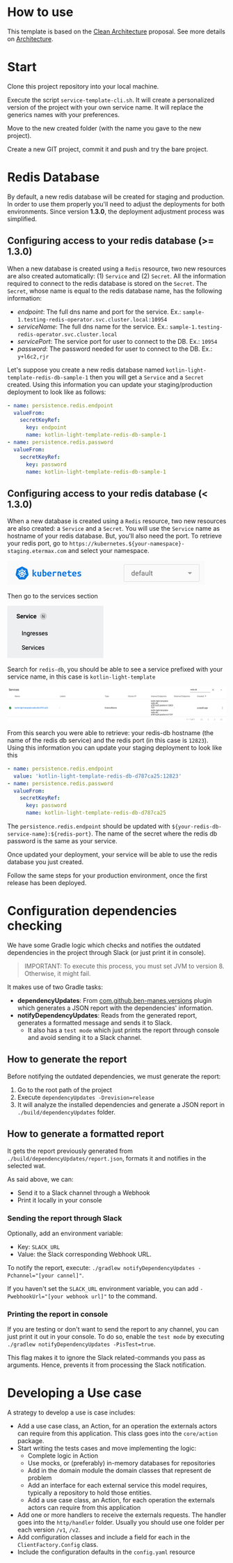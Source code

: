 # How to use

This template is based on the [Clean Architecture](https://blog.cleancoder.com/uncle-bob/2012/08/13/the-clean-architecture.html)
proposal. See more details on [Architecture](ARCHITECTURE.md).

# Start

Clone this project repository into your local machine.

Execute the script `service-template-cli.sh`. It will create a personalized version of the project with your own service name. It will
replace the generics names with your preferences.

Move to the new created folder (with the name you gave to the new project).

Create a new GIT project, commit it and push and try the bare project.

# Redis Database
By default, a new redis database will be created for staging and production. In order to use them properly
you'll need to adjust the deployments for both environments. Since version **1.3.0**, the deployment adjustment process was simplified.

## Configuring access to your redis database (>= 1.3.0)
When a new database is created using a `Redis` resource, two new resources are also created automatically: (1) `Service` and (2) `Secret`. All the information required to connect to the redis database is stored on the `Secret`. The `Secret`, whose name is equal to the redis database name, has the following information:

- *endpoint*: The full dns name and port for the service. Ex.: `sample-1.testing-redis-operator.svc.cluster.local:10954`
- *serviceName*: The full dns name for the service. Ex.: `sample-1.testing-redis-operator.svc.cluster.local`
- *servicePort*: The service port for user to connect to the DB. Ex.: `10954`
- *password*: The password needed for user to connect to the DB. Ex.: `y+l6c2,rjr`


Let's suppose you create a new redis database named `kotlin-light-template-redis-db-sample-1` then you will get a `Service` and a `Secret` created. Using this information you can update your staging/production deployment to look like as follows:

```yaml
- name: persistence.redis.endpoint
  valueFrom:
    secretKeyRef:
      key: endpoint
      name: kotlin-light-template-redis-db-sample-1
- name: persistence.redis.password
  valueFrom:
    secretKeyRef:
      key: password
      name: kotlin-light-template-redis-db-sample-1
```

## Configuring access to your redis database (< 1.3.0)
When a new database is created using a `Redis` resource, two new resources are also created: a `Service` and a `Secret`. 
You will use the `Service` name as hostname of your redis database. But, you'll also need the port. To retrieve your redis port, go to
`https://kubernetes.${your-namespace}-staging.etermax.com` and select your namespace.

![Namespace Selection](img/namespace-selection.png)

Then go to the services section

![Services Selection](img/services-selection.png)

Search for `redis-db`, you should be able to see a service prefixed with your service name, in this case is `kotlin-light-template`

![Redis Db Search](img/redis-db-search.png)

From this search you were able to retrieve: your redis-db hostname (the name of the redis db service) and the redis port (in this case is `12823`).
Using this information you can update your staging deployment to look like this

```yaml
- name: persistence.redis.endpoint
  value: 'kotlin-light-template-redis-db-d787ca25:12823'
- name: persistence.redis.password
  valueFrom:
    secretKeyRef:
      key: password
      name: kotlin-light-template-redis-db-d787ca25
```

The `persistence.redis.endpoint` should be updated with `${your-redis-db-service-name}:${redis-port}`. The name of the secret where the redis db 
password is the same as your service.

Once updated your deployment, your service will be able to use the redis database you just created.

Follow the same steps for your production environment, once the first release has been deployed.

# Configuration dependencies checking
We have some Gradle logic which checks and notifies the outdated dependencies in 
the project through Slack (or just print it in console).

> IMPORTANT: To execute this process, you must set JVM to version 8. Otherwise, it might fail.

It makes use of two Gradle tasks:
* **dependencyUpdates**: From [com.github.ben-manes.versions](https://github.com/ben-manes/gradle-versions-plugin) 
  plugin which generates a JSON report with the dependencies' information.
* **notifyDependencyUpdates**: Reads from the generated report, generates a formatted message and sends it to Slack.
  - It also has a `test mode` which just prints the report through console and avoid sending it to a Slack channel.

## How to generate the report
Before notifying the outdated dependencies, we must generate the report:
1. Go to the root path of the project
2. Execute `dependencyUpdates -Drevision=release`
3. It will analyze the installed dependencies and generate a JSON report in `./build/dependencyUpdates` folder.

## How to generate a formatted report
It gets the report previously generated from `./build/dependencyUpdates/report.json`, formats it and notifies in the selected wat.

As said above, we can:
* Send it to a Slack channel through a Webhook
* Print it locally in your console

### Sending the report through Slack
Optionally, add an environment variable:
* Key: `SLACK_URL`
* Value: the Slack corresponding Webhook URL.

To notify the report, execute: `./gradlew notifyDependencyUpdates -Pchannel="[your cannel]"`.

If you haven't set the `SLACK_URL` environment variable, you can add `-PwebhookUrl="[your webhook url]"` to the command.

### Printing the report in console
If you are testing or don't want to send the report to any channel, you can just print it out in your console. To do so, enable the `test mode` by executing `./gradlew notifyDependencyUpdates -PisTest=true`.

This flag makes it to ignore the Slack related-commands you pass as arguments. Hence, prevents it from processing the Slack notification.

# Developing a Use case
A strategy to develop a use is case includes:

* Add a use case class, an Action, for an operation the externals actors can require from
this application. This class goes into the `core/action` package.
* Start writing the tests cases and move implementing the logic:
    * Complete logic in Action
    * Use mocks, or (preferably) in-memory databases for repositories
    * Add in the domain module the domain classes that represent de problem
    * Add an interface for each external service this model requires, typically a repository
to hold those entities.
    * Add a use case class, an Action, for each operation the externals actors can require from
this application
* Add one or more handlers to receive the externals requests. The handler goes into the 
`http/handler` folder. Usually you should use one folder per each version `/v1`, `/v2`.
* Add configuration classes and include a field for each in the `ClientFactory.Config` class.
* Include the configuration defaults in the `config.yaml` resource
